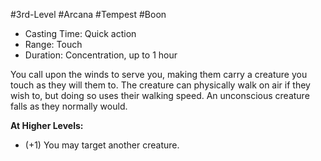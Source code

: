 #3rd-Level #Arcana #Tempest #Boon
 
- Casting Time: Quick action
- Range: Touch
- Duration: Concentration, up to 1 hour  

You call upon the winds to serve you, making them carry a creature you touch as they will them to. The creature can physically walk on air if they wish to, but doing so uses their walking speed. An unconscious creature falls as they normally would.
 
**At Higher Levels:** 
* (+1) You may target another creature.